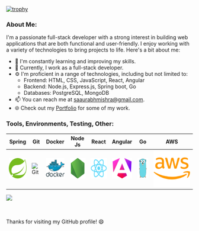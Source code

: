[![trophy](https://github-profile-trophy.vercel.app/?username=mishraasaurabh&title=Stars,Followers,Commits,Repositories,MultipleLang&theme=onedark)](https://github.com/ryo-ma/github-profile-trophy)

### About Me:  

I'm a passionate full-stack developer with a strong interest in building web applications that are both functional and user-friendly. I enjoy working with a variety of technologies to bring projects to life. Here's a bit about me:

- 🌱 I'm constantly learning and improving my skills.
- 💼 Currently, I work as a full-stack developer.
- ⚙️ I'm proficient in a range of technologies, including but not limited to:
  - Frontend: HTML, CSS, JavaScript, React, Angular
  - Backend: Node.js, Express.js, Spring boot, Go
  - Databases: PostgreSQL, MongoDB
- 📫 You can reach me at saaurabhmishra@gmail.com.
- 🌐 Check out my [Portfolio](https://yourportfolio.com) for some of my work.

### Tools, Environments, Testing, Other:

| Spring | Git | Docker | Node Js | React | Angular | Go | AWS |
|----------|----------|----------|----------|----------|----------|----------|----------|
|<img src="https://github.com/devicons/devicon/blob/master/icons/spring/spring-original.svg" title="Spring Boot" alt="Spring Boot" width="55" height="55"/>|<img src="https://git-scm.com/images/logos/downloads/Git-Icon-White.png" title="Git" alt="Git" width="55" height="55"/>|<img src="https://github.com/devicons/devicon/blob/master/icons/docker/docker-original-wordmark.svg" title="Docker" alt="Docker" width="55" height="55"/>|<img src="https://github.com/devicons/devicon/blob/master/icons/nodejs/nodejs-original.svg" title="NodeJs" alt="NodeJs" width="55" height="55"/>|<img src="https://github.com/devicons/devicon/blob/master/icons/react/react-original.svg" title="React" alt="React" width="55" height="55"/>|<img src="https://github.com/devicons/devicon/blob/master/icons/angular/angular-original.svg" title="Angular" alt="Angular" width="55" height="55"/>|<img src="https://github.com/devicons/devicon/blob/master/icons/go/go-original.svg" title="Golang" alt="Golang" width="55" height="55"/>|<img src="https://github.com/devicons/devicon/blob/master/icons/amazonwebservices/amazonwebservices-plain-wordmark.svg"/>|

<p>    
  <img width="400" src="https://github-readme-stats.vercel.app/api/top-langs/?username=mishraasaurabh&layout=compact&theme=radical&langs_count=20&exclude_repo=speech-to-text-client">
</p>

<div id="header" align="center">
  <img src="https://komarev.com/ghpvc/?username=mishraasaurabh&style=for-the-badge&color=orange" alt=""/>
</div>

Thanks for visiting my GitHub profile! 😄
